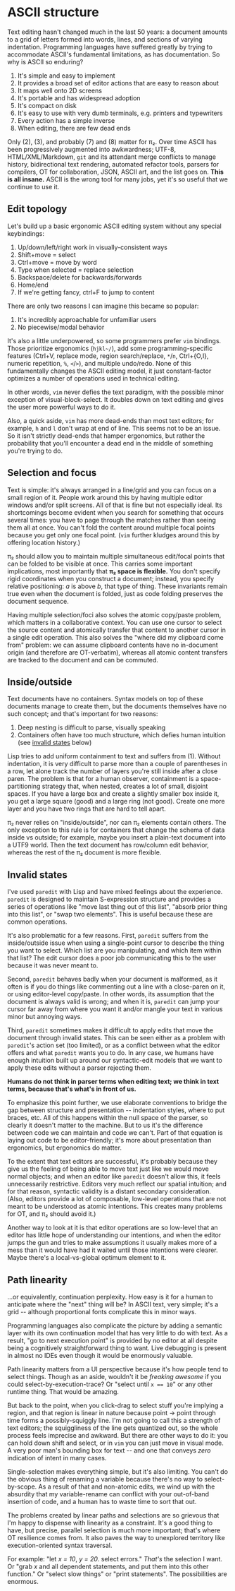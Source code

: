 # ASCII structure
Text editing hasn't changed much in the last 50 years: a document amounts to a grid of letters formed into words, lines, and sections of varying indentation. Programming languages have suffered greatly by trying to accommodate ASCII's fundamental limitations, as has documentation. So why is ASCII so enduring?

1. It's simple and easy to implement
2. It provides a broad set of editor actions that are easy to reason about
3. It maps well onto 2D screens
4. It's portable and has widespread adoption
5. It's compact on disk
6. It's easy to use with very dumb terminals, e.g. printers and typewriters
7. Every action has a simple inverse
8. When editing, there are few dead ends

Only (2), (3), and probably (7) and (8) matter for π₂. Over time ASCII has been progressively augmented into awkwardness; UTF-8, HTML/XML/Markdown, `git` and its attendant merge conflicts to manage history, bidirectional text rendering, automated refactor tools, parsers for compilers, OT for collaboration, JSON, ASCII art, and the list goes on. **This is all insane.** ASCII is the wrong tool for many jobs, yet it's so useful that we continue to use it.


## Edit topology
Let's build up a basic ergonomic ASCII editing system without any special keybindings:

1. Up/down/left/right work in visually-consistent ways
2. Shift+move = select
3. Ctrl+move = move by word
4. Type when selected = replace selection
5. Backspace/delete for backwards/forwards
6. Home/end
7. If we're getting fancy, ctrl+F to jump to content

There are only two reasons I can imagine this became so popular:

1. It's incredibly approachable for unfamiliar users
2. No piecewise/modal behavior

It's also a little underpowered, so some programmers prefer `vim` bindings. Those prioritize ergonomics (`hjkl~/`), add some programming-specific features (Ctrl+V, replace mode, region search/replace, `*`/`n`, Ctrl+{O,I}, numeric repetition, `%`, `<`/`>`), and multiple undo/redo. None of this fundamentally changes the ASCII editing model, it just constant-factor optimizes a number of operations used in technical editing.

In other words, `vim` never defies the text paradigm, with the possible minor exception of visual-block-select. It doubles down on text editing and gives the user more powerful ways to do it.

Also, a quick aside, `vim` has more dead-ends than most text editors; for example, `h` and `l` don't wrap at end of line. This seems not to be an issue. So it isn't strictly dead-ends that hamper ergonomics, but rather the probability that you'll encounter a dead end in the middle of something you're trying to do.


## Selection and focus
Text is simple: it's always arranged in a line/grid and you can focus on a small region of it. People work around this by having multiple editor windows and/or split screens. All of that is fine but not especially ideal. Its shortcomings become evident when you search for something that occurs several times: you have to page through the matches rather than seeing them all at once. You can't fold the content around multiple focal points because you get only one focal point. (`vim` further kludges around this by offering location history.)

π₂ should allow you to maintain multiple simultaneous edit/focal points that can be folded to be visible at once. This carries some important implications, most importantly that **π₂ space is flexible.** You don't specify rigid coordinates when you construct a document; instead, you specify relative positioning: _a_ is above _b_, that type of thing. These invariants remain true even when the document is folded, just as code folding preserves the document sequence.

Having multiple selection/foci also solves the atomic copy/paste problem, which matters in a collaborative context. You can use one cursor to select the source content and atomically transfer that content to another cursor in a single edit operation. This also solves the "where did my clipboard come from" problem: we can assume clipboard contents have no in-document origin (and therefore are OT-verbatim), whereas all atomic content transfers are tracked to the document and can be commuted.


## Inside/outside
Text documents have no containers. Syntax models on top of these documents manage to create them, but the documents themselves have no such concept; and that's important for two reasons:

1. Deep nesting is difficult to parse, visually speaking
2. Containers often have too much structure, which defies human intuition (see [invalid states](#invalid-states) below)

Lisp tries to add uniform containment to text and suffers from (1). Without indentation, it is very difficult to parse more than a couple of parentheses in a row, let alone track the number of layers you're still inside after a close paren. The problem is that for a human observer, containment is a space-partitioning strategy that, when nested, creates a lot of small, disjoint spaces. If you have a large box and create a slightly smaller box inside it, you get a large square (good) and a large ring (not good). Create one more layer and you have two rings that are hard to tell apart.

π₂ never relies on "inside/outside", nor can π₂ elements contain others. The only exception to this rule is for containers that change the schema of data inside vs outside; for example, maybe you insert a plain-text document into a UTF9 world. Then the text document has row/column edit behavior, whereas the rest of the π₂ document is more flexible.


## Invalid states
I've used `paredit` with Lisp and have mixed feelings about the experience. `paredit` is designed to maintain S-expression structure and provides a series of operations like "move last thing out of this list", "absorb prior thing into this list", or "swap two elements". This is useful because these are common operations.

It's also problematic for a few reasons. First, `paredit` suffers from the inside/outside issue when using a single-point cursor to describe the thing you want to select. Which list are you manipulating, and which item within that list? The edit cursor does a poor job communicating this to the user because it was never meant to.

Second, `paredit` behaves badly when your document is malformed, as it often is if you do things like commenting out a line with a close-paren on it, or using editor-level copy/paste. In other words, its assumption that the document is always valid is wrong; and when it is, `paredit` can jump your cursor far away from where you want it and/or mangle your text in various minor but annoying ways.

Third, `paredit` sometimes makes it difficult to apply edits that move the document through invalid states. This can be seen either as a problem with `paredit`'s action set (too limited), or as a conflict between what the editor offers and what `paredit` wants you to do. In any case, we humans have enough intuition built up around our syntactic-edit models that we want to apply these edits without a parser rejecting them.

**Humans do not think in parser terms when editing text; we think in text terms, because that's what's in front of us.**

To emphasize this point further, we use elaborate conventions to bridge the gap between structure and presentation -- indentation styles, where to put braces, etc. All of this happens within the null space of the parser, so clearly it doesn't matter to the machine. But to us it's the difference between code we can maintain and code we can't. Part of that equation is laying out code to be editor-friendly; it's more about presentation than ergonomics, but ergonomics do matter.

To the extent that text editors are successful, it's probably because they give us the feeling of being able to move text just like we would move normal objects; and when an editor like `paredit` doesn't allow this, it feels unnecessarily restrictive. Editors very much reflect our spatial intuition; and for that reason, syntactic validity is a distant secondary consideration. (Also, editors provide a lot of composable, low-level operations that are not meant to be understood as atomic intentions. This creates many problems for OT, and π₂ should avoid it.)

Another way to look at it is that editor operations are so low-level that an editor has little hope of understanding our intentions, and when the editor jumps the gun and tries to make assumptions it usually makes more of a mess than it would have had it waited until those intentions were clearer. Maybe there's a local-vs-global optimum element to it.


## Path linearity
...or equivalently, continuation perplexity. How easy is it for a human to anticipate where the "next" thing will be? In ASCII text, very simple; it's a grid -- although proportional fonts complicate this in minor ways.

Programming languages also complicate the picture by adding a semantic layer with its own continuation model that has very little to do with text. As a result, "go to next execution point" is provided by no editor at all despite being a cognitively straightforward thing to want. Live debugging is present in almost no IDEs even though it would be enormously valuable.

Path linearity matters from a UI perspective because it's how people tend to select things. Though as an aside, wouldn't it be _freaking awesome_ if you could select-by-execution-trace? Or "select until `x == 10`" or any other runtime thing. That would be amazing.

But back to the point, when you click-drag to select stuff you're implying a region, and that region is linear in nature because point → point through time forms a possibly-squiggly line. I'm not going to call this a strength of text editors; the squiggliness of the line gets quantized out, so the whole process feels imprecise and awkward. But there are other ways to do it: you can hold down shift and select, or in `vim` you can just move in visual mode. A very poor man's bounding box for text -- and one that conveys _zero_ indication of intent in many cases.

Single-selection makes everything simple, but it's also limiting. You can't do the obvious thing of renaming a variable because there's no way to select-by-scope. As a result of that and non-atomic edits, we wind up with the absurdity that my variable-rename can conflict with your out-of-band insertion of code, and a human has to waste time to sort that out.

The problems created by linear paths and selections are so grievous that I'm happy to dispense with linearity as a constraint. It's a good thing to have, but precise, parallel selection is much more important; that's where OT resilience comes from. It also paves the way to unexplored territory like execution-oriented syntax traversal.

For example: "let _x = 10_, _y = 20_. select errors." _That's_ the selection I want. Or "grab _x_ and all dependent statements, and put them into this other function." Or "select slow things" or "print statements". The possibilities are enormous.
